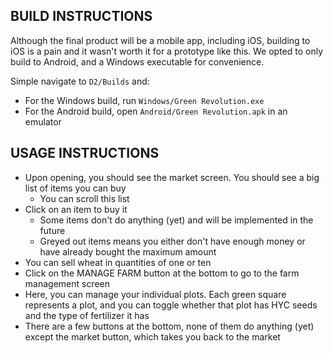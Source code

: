 ## BUILD INSTRUCTIONS
Although the final product will be a mobile app, including iOS, building to iOS is a pain and it wasn't worth it for a prototype like this.
We opted to only build to Android, and a Windows executable for convenience.

Simple navigate to `D2/Builds` and:
- For the Windows build, run `Windows/Green Revolution.exe`
- For the Android build, open `Android/Green Revolution.apk` in an emulator

## USAGE INSTRUCTIONS
- Upon opening, you should see the market screen. You should see a big list of items you can buy
    - You can scroll this list
- Click on an item to buy it
    - Some items don't do anything (yet) and will be implemented in the future
    - Greyed out items means you either don't have enough money or have already bought the maximum amount
- You can sell wheat in quantities of one or ten
- Click on the MANAGE FARM button at the bottom to go to the farm management screen
- Here, you can manage your individual plots. Each green square represents a plot, and you can toggle whether that plot has HYC seeds and the type of fertilizer it has
- There are a few buttons at the bottom, none of them do anything (yet) except the market button, which takes you back to the market